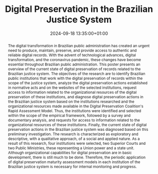---
abstract: The digital transformation in Brazilian public administration has created
  an urgent need to produce, maintain, preserve, and provide access to authentic and
  reliable digital records. With the advent of technological advances, digital transformation,
  and the coronavirus pandemic, these changes have become essential throughout Brazilian
  public administration. This poster presents an overview of the current state of
  digital preservation of records related to the Brazilian justice system. The objectives
  of the research are to identify Brazilian public institutions that work with the
  digital preservation of records within the scope of the justice system, analyze
  the digital preservation actions established in normative acts and on the websites
  of the selected institutions, request access to information related to the organizational
  resources of the digital preservation of these institutions, and diagnose digital
  preservation actions in the Brazilian justice system based on the institutions researched
  and the organizational resources made available in the Digital Preservation Coalition's
  Rapid Assessment Model. Thus, the institutions were identified and selected within
  the scope of the empirical framework, followed by a survey and documentary analysis,
  and requests for access to information related to the organizational resources of
  these institutions. Finally, the current state of digital preservation actions in
  the Brazilian justice system was diagnosed based on this preliminary investigation.
  The research is characterized as exploratory and descriptive, with a qualitative
  approach, of a social and applied nature. As a result of this research, four institutions
  were selected, two Superior Courts and two Public Ministries, these representing
  a Union power and a state unit. Although organizational capabilities for digital
  preservation are in basic development, there is still much to be done. Therefore,
  the periodic application of digital preservation maturity assessment models in each
  institution of the Brazilian justice system is necessary for internal monitoring
  and progress.
creators:
- Fernanda Maciel
date: 2024-09-18 13:35:00+01:00
document_url: https://drive.google.com/file/d/1IAF55Biaq8LbkRtcSZb0BNkiEg4gVkyv/view?usp=drive_link
grand_parent: iPRES
institutions: []
keywords:
- governance, resourcing, and management for dp
- start 2 preserve
landing_page_url: https://zenodo.org/records/13643315
language: eng
layout: publication
license: Creative Commons Zero (CC0-1.0)
notes_url: https://docs.google.com/document/d/1O71NsTHl1erV9cOk6ryAt_fu89P9WTLDnwbbtluYc2E/edit#heading=h.aar4tupij1po
parent: iPRES 2024
publication_type: poster
size: null
slides_url: ''
source_name: iPRES
stream_url: https://www.archief.vlaanderen.be/archief/records/dossiers/5acb210228ce4315ae650812d056a482329eb83ed2dc42398a51505dc153be81/documents/e468e40244c34b82858b50fb7eb58232f195eb8a607a42afa3eb4938971cce8d
title: Digital Preservation in the Brazilian Justice System
year: 2024
---
